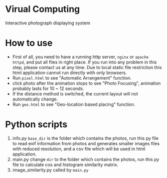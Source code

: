 # Virual Computing

Interactive photograph displaying system

# How to use

* First of all, you need to have a running http server, `nginx` or `apache httpd`, and put all files in right place. If you run into any problem in this step, please contact us at any time. Due to local static file restriction this html application cannot run directly with only browsers.
* Run `pixel.html` to see "Automatic Arrangement" function.
* click photo after the animation stops to see "Photo Focusing", animation probably lasts for 10 ~ 12 seconds.
* If the distance method is switched, the current layout will not automatically change.
* Run `geo.html` to see "Geo-location based placing" function.


# Python scripts
1. info.py `base_dir` is the folder which contains the photos, run this py file to read exif information from photos and generates smaller images files with reduced resolution, and a csv file which will be used in html application.
2. main.py change `dir` to the folder which contains the photos, run this py file to calculate cos and histogram similarity matrix.
3. image_similarity.py called by `main.py`
